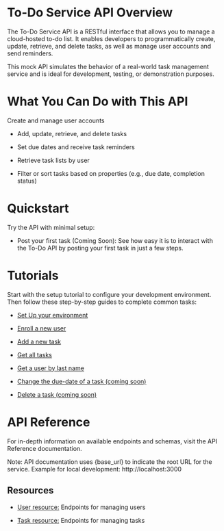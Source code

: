 #  To-Do Service API Overview
The To-Do Service API is a RESTful interface that allows you to manage a cloud-hosted to-do list. It enables developers to programmatically create, update, retrieve, and delete tasks, as well as manage user accounts and send reminders.

This mock API simulates the behavior of a real-world task management service and is ideal for development, testing, or demonstration purposes.

# What You Can Do with This API
Create and manage user accounts

- Add, update, retrieve, and delete tasks

- Set due dates and receive task reminders

- Retrieve task lists by user

- Filter or sort tasks based on properties (e.g., due date, completion status)

# Quickstart
Try the API with minimal setup:

- Post your first task (Coming Soon): See how easy it is to interact with the To-Do API by posting your first task in just a few steps.

# Tutorials
Start with the setup tutorial to configure your development environment. Then follow these step-by-step guides to complete common tasks:

- [Set Up your environment](https://uwc2-apidoc.github.io/to-do-service-sp25/before-you-start-a-tutorial.html)

- [Enroll a new user](https://uwc2-apidoc.github.io/to-do-service-sp25/tutorials/enroll-a-new-user.html)

- [Add a new task](https://uwc2-apidoc.github.io/to-do-service-sp25/tutorials/add-a-new-task.html)

- [Get all tasks](https://uwc2-apidoc.github.io/to-do-service-sp25/tutorials/get-all-tasks.html)

- [Get a user by last name](https://uwc2-apidoc.github.io/to-do-service-sp25/tutorials/get-a-user-by-last-name.html)

- [Change the due-date of a task (coming soon)](https://uwc2-apidoc.github.io/to-do-service-sp25/#tutorials)

- [Delete a task (coming soon)](https://uwc2-apidoc.github.io/to-do-service-sp25/#tutorials)

# API Reference
For in-depth information on available endpoints and schemas, visit the API Reference documentation.

Note: API documentation uses {base_url} to indicate the root URL for the service.
Example for local development: http://localhost:3000

## Resources
- [User resource:](https://uwc2-apidoc.github.io/to-do-service-sp25/api/user.html) Endpoints for managing users

- [Task resource:](https://uwc2-apidoc.github.io/to-do-service-sp25/api/task.html) Endpoints for managing tasks

 